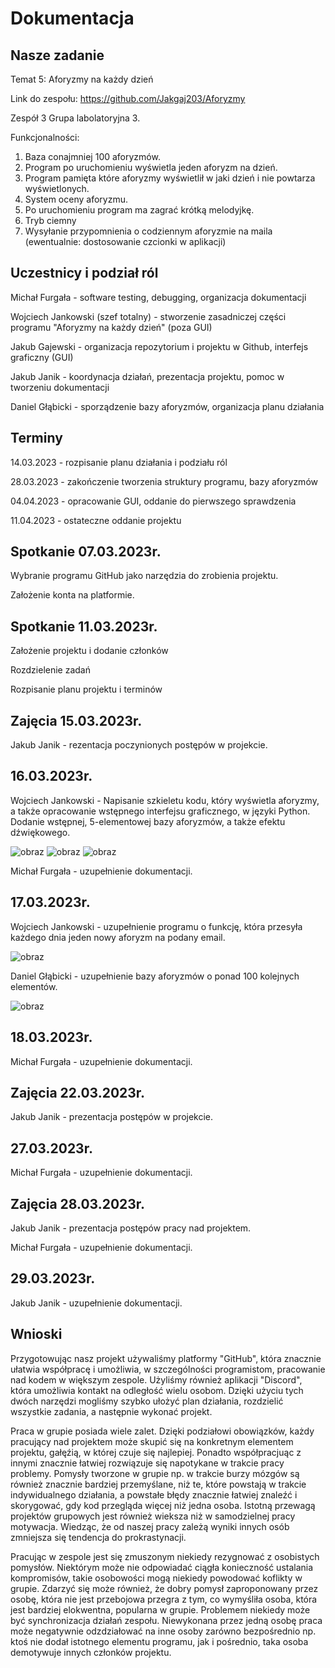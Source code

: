 # Dokumentacja

## Nasze zadanie
Temat 5: Aforyzmy na każdy dzień

Link do zespołu: https://github.com/Jakgaj203/Aforyzmy

Zespół 3 Grupa labolatoryjna 3.

Funkcjonalności:

1.    Baza conajmniej 100 aforyzmów.
3.    Program po uruchomieniu wyświetla jeden aforyzm na dzień.
5.    Program pamięta które aforyzmy wyświetlił w jaki dzień i nie powtarza wyświetlonych.
7.    System oceny aforyzmu.
9.    Po uruchomieniu program ma zagrać krótką melodyjkę.
11.    Tryb ciemny
13.    Wysyłanie przypomnienia o codziennym aforyzmie na maila (ewentualnie: dostosowanie czcionki w aplikacji)

## Uczestnicy i podział ról
Michał Furgała - software testing, debugging, organizacja dokumentacji

Wojciech Jankowski (szef totalny) -  stworzenie zasadniczej części programu "Aforyzmy na każdy dzień" (poza GUI)

Jakub Gajewski - organizacja repozytorium i projektu w Github, interfejs graficzny (GUI)

Jakub Janik - koordynacja działań, prezentacja projektu, pomoc w tworzeniu dokumentacji

Daniel Głąbicki - sporządzenie bazy aforyzmów, organizacja planu działania

## Terminy
14.03.2023 - rozpisanie planu działania i podziału ról

28.03.2023 - zakończenie tworzenia struktury programu, bazy aforyzmów

04.04.2023 - opracowanie GUI, oddanie do pierwszego sprawdzenia

11.04.2023 - ostateczne oddanie projektu

## Spotkanie 07.03.2023r.
Wybranie programu GitHub jako narzędzia do zrobienia projektu. 

Założenie konta na platformie.

## Spotkanie 11.03.2023r.
Założenie projektu i dodanie członków

Rozdzielenie zadań

Rozpisanie planu projektu i terminów

## Zajęcia 15.03.2023r.
Jakub Janik - rezentacja poczynionych postępów w projekcie.


## 16.03.2023r.
Wojciech Jankowski - Napisanie szkieletu kodu, który wyświetla aforyzmy, a także opracowanie wstępnego interfejsu graficznego, w języki Python. Dodanie wstępnej, 5-elementowej bazy aforyzmów, a także efektu dźwiękowego.

![obraz](https://user-images.githubusercontent.com/127214880/225744889-e19be129-15d1-4b58-bac4-1e830c774d47.png)
![obraz](https://user-images.githubusercontent.com/127214880/225745088-23b1207b-f175-4274-91f7-ba12b05cda9d.png)
![obraz](https://user-images.githubusercontent.com/127214880/225745685-5a7f4e3b-791a-406a-8f82-4aebe6433c67.png)

Michał Furgała - uzupełnienie dokumentacji.

## 17.03.2023r.
Wojciech Jankowski - uzupełnienie programu o funkcję, która przesyła każdego dnia jeden nowy aforyzm na podany email.

![obraz](https://user-images.githubusercontent.com/127214880/226106271-a82db5a9-7f05-40d5-b6f4-1d7575a092ff.png)

Daniel Głąbicki - uzupełnienie bazy aforyzmów o ponad 100 kolejnych elementów.

![obraz](https://user-images.githubusercontent.com/127214880/226106250-f2fa304b-4c3a-408f-bec0-30a67e05c680.png)

## 18.03.2023r.
Michał Furgała - uzupełnienie dokumentacji.

## Zajęcia 22.03.2023r.
Jakub Janik - prezentacja postępów w projekcie. 

## 27.03.2023r.
Michał Furgała - uzupełnienie dokumentacji.

## Zajęcia 28.03.2023r.
Jakub Janik - prezentacja postępów pracy nad projektem.

Michał Furgała - uzupełnienie dokumentacji.

## 29.03.2023r.
Jakub Janik - uzupełnienie dokumentacji.

## Wnioski
Przygotowując nasz projekt używaliśmy platformy "GitHub", która znacznie ułatwia współpracę i umożliwia, w szczególności programistom, pracowanie nad kodem w większym zespole. Użyliśmy również aplikacji "Discord", która umożliwia kontakt na odległość wielu osobom. Dzięki użyciu tych dwóch narzędzi mogliśmy szybko ułożyć plan działania, rozdzielić wszystkie zadania, a następnie wykonać projekt.

Praca w grupie posiada wiele zalet. Dzięki podziałowi obowiązków, każdy pracujący nad projektem może skupić się na konkretnym elementem projektu, gałęźią, w której czuje się najlepiej. Ponadto współpracjuąc z innymi znacznie łatwiej rozwiązuje się napotykane w trakcie pracy problemy. Pomysły tworzone w grupie np. w trakcie burzy mózgów są również znacznie bardziej przemyślane, niż te, które powstają w trakcie indywidualnego działania, a powstałe błędy znacznie łatwiej znaleźć i skorygować, gdy kod przegląda więcej niż jedna osoba. Istotną przewagą projektów grupowych jest również wieksza niż w samodzielnej pracy motywacja. Wiedząc, że od naszej pracy zależą wyniki innych osób zmniejsza się tendencja do prokrastynacji. 

Pracując w zespole jest się zmuszonym niekiedy rezygnować z osobistych pomysłów. Niektórym może nie odpowiadać ciągła konieczność ustalania kompromisów, takie  osobowości mogą niekiedy powodować koflikty w grupie. Zdarzyć się może również, że dobry pomysł zaproponowany przez osobę, która nie jest przebojowa przegra z tym, co wymyśliła osoba, która jest bardziej elokwentna, popularna w grupie. Problemem niekiedy może być synchronizacja działań zespołu. Niewykonana przez jedną osobę praca  może negatywnie odzdziałować na inne osoby zarówno bezpośrednio np. ktoś nie dodał istotnego elementu programu, jak i pośrednio, taka osoba demotywuje innych członków projektu.

